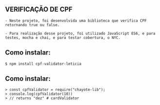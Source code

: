  ## VERIFICAÇÃO DE CPF

    - Neste projeto, foi desenvolvida uma biblioteca que verifica CPF retornando true ou false. 

    - Para realização desse projeto, foi utilizado JavaScript ES6, e para testes, mocha e chai, e para testar cobertura, o NYC. 

  ## **Como instalar:** 
   
   `$ npm install cpf-validator-leticia`

  ## **Como instalar:** 

    > const cpfValidator = require("chayote-lib");
    > console.log(cpfValidator(10))
    > // returns "dez" # cardValidator
